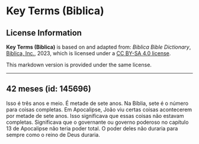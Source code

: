 # Key Terms (Biblica)

## License Information

**Key Terms (Biblica)** is based on and adapted from: _Biblica Bible Dictionary_, [Biblica, Inc.](https://www.biblica.com/), 2023, which is licensed under a [CC BY-SA 4.0 license](https://creativecommons.org/licenses/by-sa/4.0/legalcode.en).

This markdown version is provided under the same license.



--------------------------------

## 42 meses (id: 145696)

Isso é três anos e meio. É metade de sete anos. Na Bíblia, sete é o número para coisas completas. Em Apocalipse, João viu certas coisas acontecerem por metade de sete anos. Isso significava que essas coisas não estavam completas. Significava que o governante ou governo poderoso no capítulo 13 de Apocalipse não teria poder total. O poder deles não duraria para sempre como o reino de Deus duraria.


